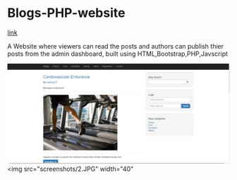# Blogs-PHP-website
[link](https://sunnyshahblogs.000webhostapp.com/)

A Website where viewers can read the posts and authors can publish thier posts from the admin dashboard, built using HTML,Bootstrap,PHP,Javscript

![](screenshots/1.JPG)
<img src="screenshots/2.JPG" width="40"
